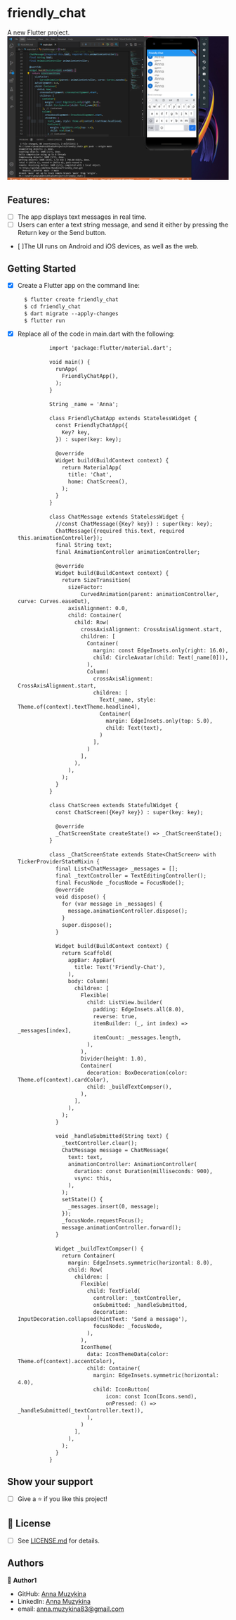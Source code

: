 # friendly_chat

A new Flutter project.
![img](https://github.com/Anna-Myzukina/friendly_chat/blob/main/screenschot/screen.PNG)

## Features:

- [ ] The app displays text messages in real time.
- [ ] Users can enter a text string message, and send it either by pressing the Return key or the Send button.
- [ ]The UI runs on Android and iOS devices, as well as the web.

## Getting Started

- [x] Create a Flutter app on the command line:


        $ flutter create friendly_chat
        $ cd friendly_chat
        $ dart migrate --apply-changes
        $ flutter run
        
- [x] Replace all of the code in main.dart with the following:

                import 'package:flutter/material.dart';

                void main() {
                  runApp(
                    FriendlyChatApp(),
                  );
                }

                String _name = 'Anna';

                class FriendlyChatApp extends StatelessWidget {
                  const FriendlyChatApp({
                    Key? key,
                  }) : super(key: key);

                  @override
                  Widget build(BuildContext context) {
                    return MaterialApp(
                      title: 'Chat',
                      home: ChatScreen(),
                    );
                  }
                }

                class ChatMessage extends StatelessWidget {
                  //const ChatMessage({Key? key}) : super(key: key);
                  ChatMessage({required this.text, required this.animationController});
                  final String text;
                  final AnimationController animationController;

                  @override
                  Widget build(BuildContext context) {
                    return SizeTransition(
                      sizeFactor:
                          CurvedAnimation(parent: animationController, curve: Curves.easeOut),
                      axisAlignment: 0.0,
                      child: Container(
                        child: Row(
                          crossAxisAlignment: CrossAxisAlignment.start,
                          children: [
                            Container(
                              margin: const EdgeInsets.only(right: 16.0),
                              child: CircleAvatar(child: Text(_name[0])),
                            ),
                            Column(
                              crossAxisAlignment: CrossAxisAlignment.start,
                              children: [
                                Text(_name, style: Theme.of(context).textTheme.headline4),
                                Container(
                                  margin: EdgeInsets.only(top: 5.0),
                                  child: Text(text),
                                )
                              ],
                            )
                          ],
                        ),
                      ),
                    );
                  }
                }

                class ChatScreen extends StatefulWidget {
                  const ChatScreen({Key? key}) : super(key: key);

                  @override
                  _ChatScreenState createState() => _ChatScreenState();
                }

                class _ChatScreenState extends State<ChatScreen> with TickerProviderStateMixin {
                  final List<ChatMessage> _messages = [];
                  final _textController = TextEditingController();
                  final FocusNode _focusNode = FocusNode();
                  @override
                  void dispose() {
                    for (var message in _messages) {
                      message.animationController.dispose();
                    }
                    super.dispose();
                  }

                  Widget build(BuildContext context) {
                    return Scaffold(
                      appBar: AppBar(
                        title: Text('Friendly-Chat'),
                      ),
                      body: Column(
                        children: [
                          Flexible(
                            child: ListView.builder(
                              padding: EdgeInsets.all(8.0),
                              reverse: true,
                              itemBuilder: (_, int index) => _messages[index],
                              itemCount: _messages.length,
                            ),
                          ),
                          Divider(height: 1.0),
                          Container(
                            decoration: BoxDecoration(color: Theme.of(context).cardColor),
                            child: _buildTextCompser(),
                          ),
                        ],
                      ),
                    );
                  }

                  void _handleSubmitted(String text) {
                    _textController.clear();
                    ChatMessage message = ChatMessage(
                      text: text,
                      animationController: AnimationController(
                        duration: const Duration(milliseconds: 900),
                        vsync: this,
                      ),
                    );
                    setState(() {
                      _messages.insert(0, message);
                    });
                    _focusNode.requestFocus();
                    message.animationController.forward();
                  }

                  Widget _buildTextCompser() {
                    return Container(
                      margin: EdgeInsets.symmetric(horizontal: 8.0),
                      child: Row(
                        children: [
                          Flexible(
                            child: TextField(
                              controller: _textController,
                              onSubmitted: _handleSubmitted,
                              decoration: InputDecoration.collapsed(hintText: 'Send a message'),
                              focusNode: _focusNode,
                            ),
                          ),
                          IconTheme(
                            data: IconThemeData(color: Theme.of(context).accentColor),
                            child: Container(
                              margin: EdgeInsets.symmetric(horizontal: 4.0),
                              child: IconButton(
                                  icon: const Icon(Icons.send),
                                  onPressed: () => _handleSubmitted(_textController.text)),
                            ),
                          )
                        ],
                      ),
                    );
                  }
                }
                
## Show your support

- [ ] Give a ⭐️ if you like this project!

## 📝 License

* [ ] See [LICENSE.md](https://github.com/Anna-Myzukina/startup_namer/blob/main/LICENSE.md) for details.

## Authors

👤 **Author1**
* GitHub: [Anna Muzykina](https://github.com/Anna-Myzukina)
* LinkedIn: [Anna Muzykina](https://www.linkedin.com/in/anna-muzykina/)
* email: anna.muzykina83@gmail.com


